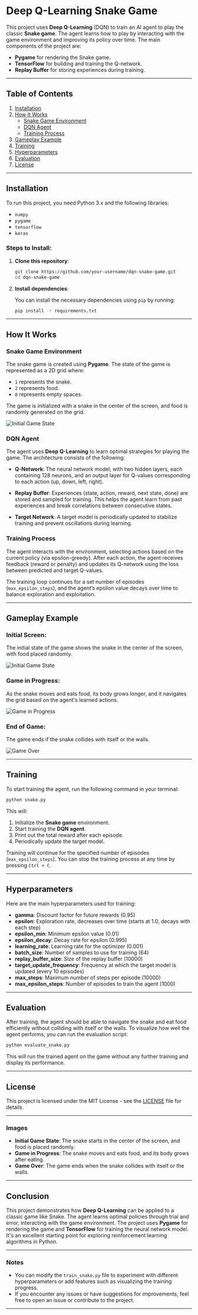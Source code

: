 # Deep Q-Learning Snake Game

This project uses **Deep Q-Learning** (DQN) to train an AI agent to play the classic **Snake game**. The agent learns how to play by interacting with the game environment and improving its policy over time. The main components of the project are:

- **Pygame** for rendering the Snake game.
- **TensorFlow** for building and training the Q-network.
- **Replay Buffer** for storing experiences during training.

---

## Table of Contents

1. [Installation](#installation)
2. [How It Works](#how-it-works)
   - [Snake Game Environment](#snake-game-environment)
   - [DQN Agent](#dqn-agent)
   - [Training Process](#training-process)
3. [Gameplay Example](#gameplay-example)
4. [Training](#training)
5. [Hyperparameters](#hyperparameters)
6. [Evaluation](#evaluation)
7. [License](#license)

---

## Installation

To run this project, you need Python 3.x and the following libraries:

- `numpy`
- `pygame`
- `tensorflow`
- `keras`

### Steps to Install:

1. **Clone this repository**:

   ```bash
   git clone https://github.com/your-username/dqn-snake-game.git
   cd dqn-snake-game
   ```

2. **Install dependencies**:

   You can install the necessary dependencies using `pip` by running:

   ```bash
   pip install -r requirements.txt
   ```

---

## How It Works

### Snake Game Environment

The snake game is created using **Pygame**. The state of the game is represented as a 2D grid where:
- `1` represents the snake.
- `2` represents food.
- `0` represents empty spaces.

The game is initialized with a snake in the center of the screen, and food is randomly generated on the grid.

![Initial Game State](images/initial_game_state.png)

### DQN Agent

The agent uses **Deep Q-Learning** to learn optimal strategies for playing the game. The architecture consists of the following:

- **Q-Network**: The neural network model, with two hidden layers, each containing 128 neurons, and an output layer for Q-values corresponding to each action (up, down, left, right).
  
- **Replay Buffer**: Experiences (state, action, reward, next state, done) are stored and sampled for training. This helps the agent learn from past experiences and break correlations between consecutive states.

- **Target Network**: A target model is periodically updated to stabilize training and prevent oscillations during learning.

### Training Process

The agent interacts with the environment, selecting actions based on the current policy (via epsilon-greedy). After each action, the agent receives feedback (reward or penalty) and updates its Q-network using the loss between predicted and target Q-values.

The training loop continues for a set number of episodes (`max_epsilon_steps`), and the agent’s epsilon value decays over time to balance exploration and exploitation.

---

## Gameplay Example

### Initial Screen:
The initial state of the game shows the snake in the center of the screen, with food placed randomly.

![Initial Game State](images/initial_game.png)

### Game in Progress:
As the snake moves and eats food, its body grows longer, and it navigates the grid based on the agent's learned actions.

![Game in Progress](images/game.png)

### End of Game:
The game ends if the snake collides with itself or the walls.

![Game Over](images/game.png)

---

## Training

To start training the agent, run the following command in your terminal:

```bash
python snake.py
```

This will:

1. Initialize the **Snake game** environment.
2. Start training the **DQN agent**.
3. Print out the total reward after each episode.
4. Periodically update the target model.

Training will continue for the specified number of episodes (`max_epsilon_steps`). You can stop the training process at any time by pressing `Ctrl + C`.

---

## Hyperparameters

Here are the main hyperparameters used for training:

- **gamma**: Discount factor for future rewards (0.95)
- **epsilon**: Exploration rate, decreases over time (starts at 1.0, decays with each step)
- **epsilon_min**: Minimum epsilon value (0.01)
- **epsilon_decay**: Decay rate for epsilon (0.995)
- **learning_rate**: Learning rate for the optimizer (0.001)
- **batch_size**: Number of samples to use for training (64)
- **replay_buffer_size**: Size of the replay buffer (10000)
- **target_update_frequency**: Frequency at which the target model is updated (every 10 episodes)
- **max_steps**: Maximum number of steps per episode (10000)
- **max_epsilon_steps**: Number of episodes to train the agent (1000)

---

## Evaluation

After training, the agent should be able to navigate the snake and eat food efficiently without colliding with itself or the walls. To visualize how well the agent performs, you can run the evaluation script:

```bash
python evaluate_snake.py
```

This will run the trained agent on the game without any further training and display its performance.

---

## License

This project is licensed under the MIT License - see the [LICENSE](LICENSE) file for details.

---

### Images

- **Initial Game State**: The snake starts in the center of the screen, and food is placed randomly.
- **Game in Progress**: The snake moves and eats food, and its body grows after eating.
- **Game Over**: The game ends when the snake collides with itself or the walls.

---

## Conclusion

This project demonstrates how **Deep Q-Learning** can be applied to a classic game like Snake. The agent learns optimal policies through trial and error, interacting with the game environment. The project uses **Pygame** for rendering the game and **TensorFlow** for training the neural network model. It's an excellent starting point for exploring reinforcement learning algorithms in Python.

---

### Notes

- You can modify the `train_snake.py` file to experiment with different hyperparameters or add features such as visualizing the training progress.
- If you encounter any issues or have suggestions for improvements, feel free to open an issue or contribute to the project.

---